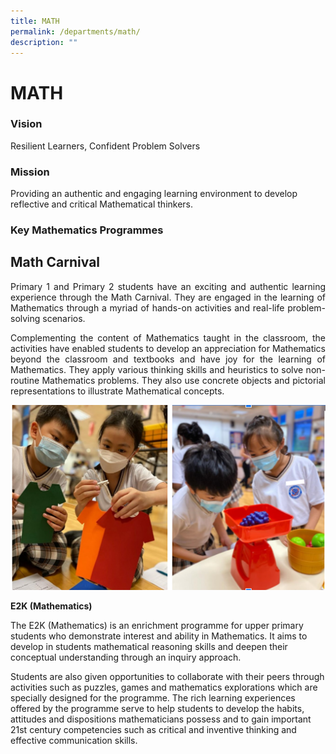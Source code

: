 ```yaml
---
title: MATH
permalink: /departments/math/
description: ""
---
```

# MATH

### Vision

Resilient Learners, Confident Problem Solvers

### Mission

Providing an authentic and engaging learning environment to develop reflective and critical Mathematical thinkers.

### Key Mathematics Programmes

## **Math Carnival**

<p style="text-align: justify;">Primary 1 and Primary 2 students have an exciting and authentic learning experience through the Math Carnival. They are engaged in the learning of Mathematics through a myriad of hands-on activities and real-life problem-solving scenarios.</p>

<p style="text-align: justify;">Complementing the content of Mathematics taught in the classroom, the activities have enabled students to develop an appreciation for Mathematics beyond the classroom and textbooks and have joy for the learning of Mathematics. They apply various thinking skills and heuristics to solve non-routine Mathematics problems. They also use concrete objects and pictorial representations to illustrate Mathematical concepts.</p>


![](/images/Departments/MATH/MA.png)

**E2K (Mathematics)**

The E2K (Mathematics) is an enrichment programme for upper primary students who demonstrate interest and ability in Mathematics. It aims to develop in students mathematical reasoning skills and deepen their conceptual understanding through an inquiry approach.

Students are also given opportunities to collaborate with their peers through activities such as puzzles, games and mathematics explorations which are specially designed for the programme. The rich learning experiences offered by the programme serve to help students to develop the habits, attitudes and dispositions mathematicians possess and to gain important 21st century competencies such as critical and inventive thinking and effective communication skills.
